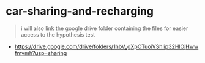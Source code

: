 # car-sharing-and-recharging

> i will also link the google drive folder containing the files for easier access to the hypothesis test
* https://drive.google.com/drive/folders/1hbV_gXpOTuoiVShlip32HlOjHwwfmvmh?usp=sharing
